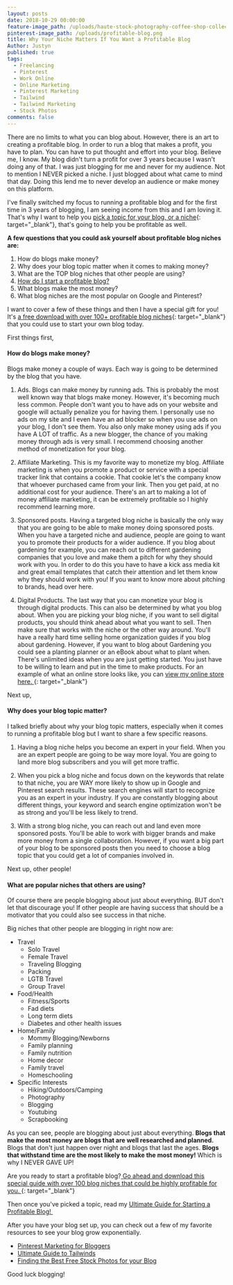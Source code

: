 ```yaml
---
layout: posts
date: 2018-10-29 00:00:00
feature-image_path: /uploads/haute-stock-photography-coffee-shop-collection-final-9.jpg
pinterest-image_path: /uploads/profitable-blog.png
title: Why Your Niche Matters If You Want a Profitable Blog
Author: Justyn
published: true
tags:
  - Freelancing
  - Pinterest
  - Work Online
  - Online Marketing
  - Pinterest Marketing
  - Tailwind
  - Tailwind Marketing
  - Stock Photos
comments: false
---
```


There are no limits to what you can blog about. However, there is an art to creating a profitable blog. In order to run a blog that makes a profit, you have to plan. You can have to put thought and effort into your blog. Believe me, I know. My blog didn't turn a profit for over 3 years because I wasn't doing any of that. I was just blogging for me and never for my audience. Not to mention I NEVER picked a niche. I just blogged about what came to mind that day. Doing this lend me to never develop an audience or make money on this platform.

I've finally switched my focus to running a profitable blog and for the first time in 3 years of blogging, I am seeing income from this and I am loving it. That's why I want to help you [pick a topic for your blog, or a niche](https://www.subscribepage.com/100-blog-niches){: target="_blank"}, that's going to help you be profitable as well.&nbsp;

**A few questions that you could ask yourself about profitable blog niches are:**&nbsp;

1. How do blogs make money?
2. Why does your blog topic matter when it comes to making money?
3. What are the TOP blog niches that other people are using?
4. [How do I start a profitable blog?](/the-ultimate-guide-to-starting-a-profitable-blog/)
5. What blogs make the most money?
6. What blog niches are the most popular on Google and Pinterest?

I want to cover a few of these things and then I have a special gift for you! It's [a free download with over 100+ profitable blog niches](https://www.subscribepage.com/100-blog-niches){: target="_blank"} that you could use to start your own blog today.&nbsp;

First things first,&nbsp;

#### How do blogs make money?

Blogs make money a couple of ways. Each way is going to be determined by the blog that you have.&nbsp;

1. Ads. Blogs can make money by running ads. This is probably the most well known way that blogs make money. However, it's becoming much less common. People don't want you to have ads on your website and google will actually penalize you for having them. I personally use no ads on my site and I even have an ad blocker so when you use ads on your blog, I don't see them. You also only make money using ads if you have A LOT of traffic. As a new blogger, the chance of you making money through ads is very small. I recommend choosing another method of monetization for your blog.&nbsp;

2. Affiliate Marketing. This is my favorite way to monetize my blog. Affiliate marketing is when you promote a product or service with a special tracker link that contains a cookie. That cookie let's the company know that whoever purchased came from your link. Then you get paid, at no additional cost for your audience. There's an art to making a lot of money affiliate marketing, it can be extremely profitable so I highly recommend learning more.&nbsp;

3. Sponsored posts. Having a targeted blog niche is basically the only way that you are going to be able to make money doing sponsored posts. When you have a targeted niche and audience, people are going to want you to promote their products for a wider audience. If you blog about gardening for example, you can reach out to different gardening companies that you love and make them a pitch for why they should work with you. In order to do this you have to have a kick ass media kit and great email templates that catch their attention and let them know why they should work with you! If you want to know more about pitching to brands, head over here.&nbsp;

4. Digital Products. The last way that you can monetize your blog is through digital products. This can also be determined by what you blog about. When you are picking your blog niche, if you want to sell digital products, you should think ahead about what you want to sell. Then make sure that works with the niche or the other way around. You'll have a really hard time selling home organization guides if you blog about gardening. However, if you want to blog about Gardening you could see a planting planner or an eBook about what to plant when. There's unlimited ideas when you are just getting started. You just have to be willing to learn and put in the time to make products. For an example of what an online store looks like, you can [view my online store here.&nbsp;](https://justynjen.teachable.com){: target="_blank"}

Next up,&nbsp;

#### Why does your blog topic matter?

I talked briefly about why your blog topic matters, especially when it comes to running a profitable blog but I want to share a few specific reasons.&nbsp;

1. Having a blog niche helps you become an expert in your field. When you are an expert people are going to be way more loyal. You are going to land more blog subscribers and you will get more traffic.&nbsp;

2. When you pick a blog niche and focus down on the keywords that relate to that niche, you are WAY more likely to show up in Google and Pinterest search results. These search engines will start to recognize you as an expert in your industry. If you are constantly blogging about different things, your keyword and search engine optimization won't be as strong and you'll be less likely to trend.&nbsp;

3. With a strong blog niche, you can reach out and land even more sponsored posts. You'll be able to work with bigger brands and make more money from a single collaboration. However, if you want a big part of your blog to be sponsored posts then you need to choose a blog topic that you could get a lot of companies involved in.&nbsp;

Next up, other people!&nbsp;

#### What are popular niches that others are using?

Of course there are people blogging about just about everything. BUT don't let that discourage you! If other people are having success that should be a motivator that you could also see success in that niche.&nbsp;

Big niches that other people are blogging in right now are:&nbsp;

* Travel
  * Solo Travel&nbsp;
  * Female Travel
  * Traveling Blogging
  * Packing
  * LGTB Travel&nbsp;
  * Group Travel&nbsp;
* Food/Health
  * Fitness/Sports
  * Fad diets
  * Long term diets
  * Diabetes and other health issues
* Home/Family
  * Mommy Blogging/Newborns
  * Family planning
  * Family nutrition
  * Home decor
  * Family travel
  * Homeschooling
* Specific Interests
  * Hiking/Outdoors/Camping
  * Photography
  * Blogging
  * Youtubing&nbsp;
  * Scrapbooking

As you can see, people are blogging about just about everything. **Blogs that make the most money are blogs that are well researched and planned.** Blogs that don't just happen over night and blogs that last the ages. **B******logs** that withstand time are the most likely to make the most money!** Which is why I NEVER GAVE UP!&nbsp;

Are you ready to start a profitable blog?[ Go ahead and download this special guide with over 100 blog niches that could be highly profitable for you.&nbsp;](https://www.subscribepage.com/100-blog-niches){: target="_blank"}

Then once you've picked a topic, read my [Ultimate Guide for Starting a Profitable Blog!&nbsp;](/the-ultimate-guide-to-starting-a-profitable-blog/)

After you have your blog set up, you can check out a few of my favorite resources to see your blog grow exponentially.&nbsp;

* [Pinterest Marketing for Bloggers](/a-beginners-guide-to-pinterest/)
* [Ultimate Guide to Tailwinds](/the-beginners-guide-to-tailwind/)
* [Finding the Best Free Stock Photos for your Blog](/18-websites-with-the-best-free-stock-photos/)

Good luck blogging!

&nbsp;

&nbsp;

&nbsp;